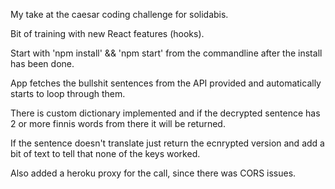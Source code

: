 My take at the caesar coding challenge for solidabis.

Bit of training with new React features (hooks).

Start with 'npm install' && 'npm start' from the commandline after the install has been done.

App fetches the bullshit sentences from the API provided and automatically starts to loop through them.

There is custom dictionary implemented and if the decrypted sentence has 2 or more finnis words from there it will be returned.

If the sentence doesn't translate just return the ecnrypted version and add a bit of text to tell that none of the keys worked.

Also added a heroku proxy for the call, since there was CORS issues.